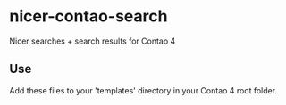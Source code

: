 # nicer-contao-search
Nicer searches + search results for Contao 4
## Use
Add these files to your 'templates' directory in your Contao 4 root folder.
